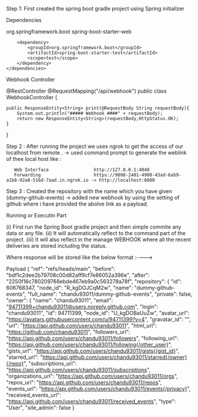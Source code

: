Step 1: First created the spring boot gradle project using Spring initializer 

Dependencies 

<dependencies>
		<dependency>
			<groupId>org.springframework.boot</groupId>
			<artifactId>spring-boot-starter-web</artifactId>
		</dependency>

		<dependency>
			<groupId>org.springframework.boot</groupId>
			<artifactId>spring-boot-starter-test</artifactId>
			<scope>test</scope>
		</dependency>
	</dependencies>
  
 Webhook Controller 
 
 
@RestController
@RequestMapping("/api/webhook")
public class WebhookController {

    public ResponseEntity<String> print(@RequestBody String requestBody){
        System.out.println("##### Webhook ####" + requestBody);
        return new ResponseEntity<String>(requestBody,HttpStatus.OK);
    }
    
}


Step 2 : After running the project we uses ngrok to get the access of our localhost from remote .
       -> used command prompt to generate the weblink of thee local host like : 
       
       Web Interface                 http://127.0.0.1:4040                                                                 
       Forwarding                    https://9098-2401-4900-43ad-6ab9-a1b8-92a8-516d-7aad.in.ngrok.io -> http://localhost:8080                                                                                                                         
  Step 3 : Created the repository with the name which you have given (dummy-github-events)
        -> added new webhook by using the setting of github where i have provided the abolve link as a payload.
        
        
 Running or Executin Part 
 
 (i) First run the Spring Boot gradle project and then simple commite any data or any file.
 (ii) It will automatically reflect to the command part of the project.
 (iii) It will also reflect in the manage WEBHOOK where all the recent deliveries are stored including the status.
 
 Where response will be stored like the below format :---->
 
 Payload
{
  "ref": "refs/heads/main",
  "before": "bdf1c2dee2b79708c00d82aff9cf7e86052a396e",
  "after": "2250f16c780209768ebde467eb9a0c563278a78f",
  "repository": {
    "id": 606768347,
    "node_id": "R_kgDOJCqM2w",
    "name": "dummy-github-events",
    "full_name": "chandu93011/dummy-github-events",
    "private": false,
    "owner": {
      "name": "chandu93011",
      "email": "94711399+chandu93011@users.noreply.github.com",
      "login": "chandu93011",
      "id": 94711399,
      "node_id": "U_kgDOBaUuZw",
      "avatar_url": "https://avatars.githubusercontent.com/u/94711399?v=4",
      "gravatar_id": "",
      "url": "https://api.github.com/users/chandu93011",
      "html_url": "https://github.com/chandu93011",
      "followers_url": "https://api.github.com/users/chandu93011/followers",
      "following_url": "https://api.github.com/users/chandu93011/following{/other_user}",
      "gists_url": "https://api.github.com/users/chandu93011/gists{/gist_id}",
      "starred_url": "https://api.github.com/users/chandu93011/starred{/owner}{/repo}",
      "subscriptions_url": "https://api.github.com/users/chandu93011/subscriptions",
      "organizations_url": "https://api.github.com/users/chandu93011/orgs",
      "repos_url": "https://api.github.com/users/chandu93011/repos",
      "events_url": "https://api.github.com/users/chandu93011/events{/privacy}",
      "received_events_url": "https://api.github.com/users/chandu93011/received_events",
      "type": "User",
      "site_admin": false
    }

  
  
